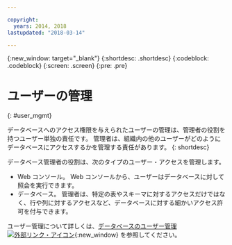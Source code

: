 ```yaml
---

copyright:
  years: 2014, 2018
lastupdated: "2018-03-14"

---
```


<!-- Attribute definitions --> 
{:new_window: target="_blank"}
{:shortdesc: .shortdesc}
{:codeblock: .codeblock}
{:screen: .screen}
{:pre: .pre}

# ユーザーの管理
{: #user_mgmt}

データベースへのアクセス権限を与えられたユーザーの管理は、管理者の役割を持つユーザー単独の責任です。 管理者は、組織内の他のユーザーがどのようにデータベースにアクセスするかを管理する責任があります。
{: shortdesc}

データベース管理者の役割は、次のタイプのユーザー・アクセスを管理します。 
* Web コンソール。 Web コンソールから、ユーザーはデータベースに対して照会を実行できます。
* データベース。 管理者は、特定の表やスキーマに対するアクセスだけではなく、行や列に対するアクセスなど、データベースに対する細かいアクセス許可を付与できます。 

ユーザー管理について詳しくは、[データベースのユーザー管理 ![外部リンク・アイコン](../../icons/launch-glyph.svg "外部リンク・アイコン")](https://www.ibm.com/support/knowledgecenter/SS6NHC/com.ibm.swg.im.dashdb.security.doc/doc/user_mgmnt.html){:new_window} を参照してください。
